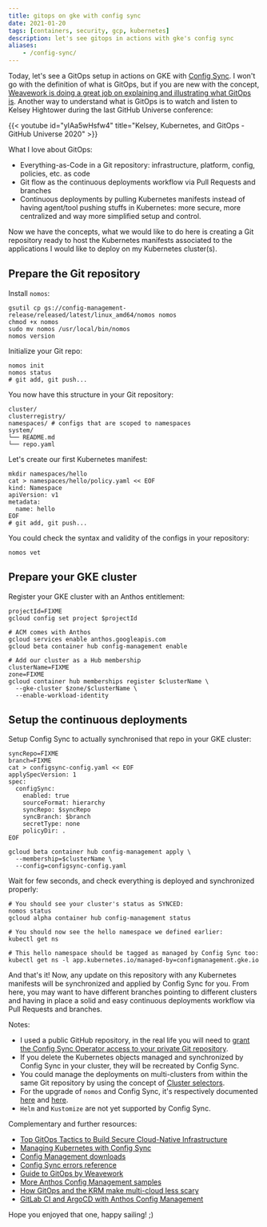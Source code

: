 ```yaml
---
title: gitops on gke with config sync
date: 2021-01-20
tags: [containers, security, gcp, kubernetes]
description: let's see gitops in actions with gke's config sync
aliases:
    - /config-sync/
---
```

Today, let's see a GitOps setup in actions on GKE with [Config Sync](https://cloud.google.com/anthos-config-management/docs/config-sync-overview). I won't go with the definition of what is GitOps, but if you are new with the concept, [Weavework is doing a great job on explaining and illustrating what GitOps is](https://www.weave.works/technologies/gitops/). Another way to understand what is GitOps is to watch and listen to Kelsey Hightower during the last GitHub Universe conference: 

{{< youtube id="yIAa5wHsfw4" title="Kelsey, Kubernetes, and GitOps - GitHub Universe 2020" >}}

What I love about GitOps:
- Everything-as-Code in a Git repository: infrastructure, platform, config, policies, etc. as code
- Git flow as the continuous deployments workflow via Pull Requests and branches
- Continuous deployments by pulling Kubernetes manifests instead of having agent/tool pushing stuffs in Kubernetes: more secure, more centralized and way more simplified setup and control.

Now we have the concepts, what we would like to do here is creating a Git repository ready to host the Kubernetes manifests associated to the applications I would like to deploy on my Kubernetes cluster(s).

## Prepare the Git repository

Install `nomos`:
```
gsutil cp gs://config-management-release/released/latest/linux_amd64/nomos nomos
chmod +x nomos
sudo mv nomos /usr/local/bin/nomos
nomos version
```

Initialize your Git repo:
```
nomos init
nomos status
# git add, git push...
```

You now have this structure in your Git repository:
```
cluster/
clusterregistry/
namespaces/ # configs that are scoped to namespaces
system/
└── README.md
└── repo.yaml
```

Let's create our first Kubernetes manifest:
```
mkdir namespaces/hello
cat > namespaces/hello/policy.yaml << EOF
kind: Namespace
apiVersion: v1
metadata:
  name: hello
EOF
# git add, git push...
```

You could check the syntax and validity of the configs in your repository:
```
nomos vet
```

## Prepare your GKE cluster

Register your GKE cluster with an Anthos entitlement:
```
projectId=FIXME
gcloud config set project $projectId

# ACM comes with Anthos
gcloud services enable anthos.googleapis.com
gcloud beta container hub config-management enable

# Add our cluster as a Hub membership
clusterName=FIXME
zone=FIXME
gcloud container hub memberships register $clusterName \
  --gke-cluster $zone/$clusterName \
  --enable-workload-identity
```

## Setup the continuous deployments

Setup Config Sync to actually synchronised that repo in your GKE cluster:
```
syncRepo=FIXME
branch=FIXME
cat > configsync-config.yaml << EOF
applySpecVersion: 1
spec:
  configSync:
    enabled: true
    sourceFormat: hierarchy
    syncRepo: $syncRepo
    syncBranch: $branch
    secretType: none
    policyDir: .
EOF

gcloud beta container hub config-management apply \
  --membership=$clusterName \
  --config=configsync-config.yaml
```

Wait for few seconds, and check everything is deployed and synchronized properly:
```
# You should see your cluster's status as SYNCED:
nomos status
gcloud alpha container hub config-management status

# You should now see the hello namespace we defined earlier:
kubectl get ns

# This hello namespace should be tagged as managed by Config Sync too:
kubectl get ns -l app.kubernetes.io/managed-by=configmanagement.gke.io
```

And that's it! Now, any update on this repository with any Kubernetes manifests will be synchronized and applied by Config Sync for you. From here, you may want to have different branches pointing to different clusters and having in place a solid and easy continuous deployments workflow via Pull Requests and branches.

Notes:
- I used a public GitHub repository, in the real life you will need to [grant the Config Sync Operator access to your private Git repository](https://cloud.google.com/anthos-config-management/docs/how-to/installing-config-sync#git-creds-secret).
- If you delete the Kubernetes objects managed and synchronized by Config Sync in your cluster, they will be recreated by Config Sync.
- You could manage the deployments on multi-clusters from within the same Git repository by using the concept of [Cluster selectors](https://cloud.google.com/anthos-config-management/docs/how-to/cluster-scoped-objects).
- For the upgrade of `nomos` and Config Sync, it's respectively documented [here](https://cloud.google.com/anthos-config-management/docs/how-to/nomos-command#installing) and [here](https://cloud.google.com/anthos-config-management/docs/how-to/upgrading-config-sync).
- `Helm` and `Kustomize` are not yet supported by Config Sync.

Complementary and further resources:
- [Top GitOps Tactics to Build Secure Cloud-Native Infrastructure](https://www.cncf.io/blog/2022/01/07/top-gitops-tactics-to-build-secure-cloud-native-infrastructure/)
- [Managing Kubernetes with Config Sync](https://youtu.be/_MrHbQKbPDY)
- [Config Management downloads](https://cloud.google.com/anthos-config-management/docs/downloads)
- [Config Sync errors reference](https://cloud.google.com/anthos-config-management/docs/reference/errors)
- [Guide to GitOps by Weavework](https://www.weave.works/technologies/gitops/)
- [More Anthos Config Management samples](https://github.com/GoogleCloudPlatform/csp-config-management)
- [How GitOps and the KRM make multi-cloud less scary](https://seroter.com/2021/01/12/how-gitops-and-the-krm-make-multi-cloud-less-scary/)
- [GitLab CI and ArgoCD with Anthos Config Management](https://www.arctiq.ca/our-blog/2021/1/18/cicd-pipelines-using-gitlab-ci-argo-cd-with-anthos-config-management/)

Hope you enjoyed that one, happy sailing! ;)